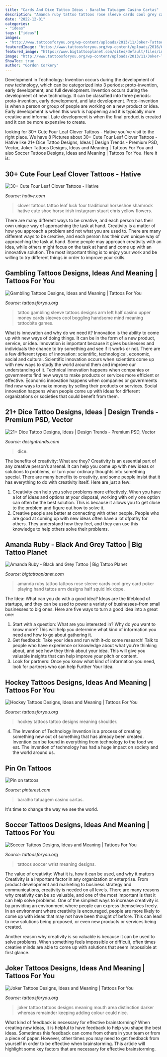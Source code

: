 ```yaml
---
title: "Cards And Dice Tattoo Ideas : Baralho Tatuagem Casino Cartas"
description: "Amanda ruby tattoo tattoos rose sleeve cards cool grey card poker playing hand tattos arm designs half squid ink dope"
date: "2022-12-01"
categories:
- "ideas"
tags: ["ideas"]
images:
- "http://www.tattoosforyou.org/wp-content/uploads/2013/11/Joker-Tattoo.jpg"
featuredImage: "https://www.tattoosforyou.org/wp-content/uploads/2016/03/Hockey-Tattoos.jpg"
featured_image: "https://www.bigtattooplanet.com/sites/default/files/imagecache/aspect4col3col/artist/Amanda_Ruby/Amanda_Ruby_at_Squid_Ink_UK-8_0.jpg"
image: "http://www.tattoosforyou.org/wp-content/uploads/2013/11/Joker-Tattoo.jpg"
ShowToc: true
author: "Gordon Corkery"
---
```



Development in Technology: Invention occurs during the development of new technology, which can be categorized into 3 periods: proto-invention, early development, and full development.
Invention occurs during the development of new technology. It can be classified into three periods: proto-invention, early development, and late development. Proto-invention is when a person or group of people are working on a new product or idea. Early development is when this work is happening and it is typically more creative and informal. Late development is when the final product is created and it can be more expensive to create.

	

		
looking for 30+ Cute Four Leaf Clover Tattoos - Hative you've visit to the right place. We have 8 Pictures about 30+ Cute Four Leaf Clover Tattoos - Hative like 21+ Dice Tattoo Designs, Ideas | Design Trends - Premium PSD, Vector, Joker Tattoos Designs, Ideas and Meaning | Tattoos For You and also Soccer Tattoos Designs, Ideas and Meaning | Tattoos For You. Here it is:
		
    
## 30+ Cute Four Leaf Clover Tattoos - Hative

<img loading=lazy src="https://hative.com/wp-content/uploads/2014/04/clover-tattoos/26-traditional-luck-tattoo.jpg" onerror="this.onerror=null;this.src='https://tse2.mm.bing.net/th?id=OIP.AKzOipgxMyJm2_p9i3HvAAHaKM&amp;pid=15.1';" alt="30+ Cute Four Leaf Clover Tattoos - Hative">

_Source: hative.com_

>clover tattoos tattoo leaf luck four traditional horseshoe shamrock hative cute shoe horse irish instagram stuart chris yellow flowers. 

	

There are many different ways to be creative, and each person has their own unique way of approaching the task at hand.
Creativity is a matter of how you approach a problem and not what you are used to. There are many different ways to be creative, and each person has their own unique way of approaching the task at hand. Some people may approach creativity with an idea, while others might focus on the task at hand and come up with an innovative solution. The most important thing is to enjoy your work and be willing to try different things in order to improve your skills.

    
## Gambling Tattoos Designs, Ideas And Meaning | Tattoos For You

<img loading=lazy src="http://www.tattoosforyou.org/wp-content/uploads/2016/02/Gambling-Sleeve-Tattoo-Designs.jpg" onerror="this.onerror=null;this.src='https://tse3.mm.bing.net/th?id=OIP.RNt9icHgWn_LfZRQFe6m4QAAAA&amp;pid=15.1';" alt="Gambling Tattoos Designs, Ideas and Meaning | Tattoos For You">

_Source: tattoosforyou.org_

>tattoo gambling sleeve tattoos designs arm left half casino upper money cards sleeves cool boggling handsome mind meaning tattoobite games. 

	

What is innovation and why do we need it?
Innovation is the ability to come up with new ways of doing things. It can be in the form of a new product, service, or idea. Innovation is important because it gives businesses and individuals the chance to try something and see if it works or not.
There are a few different types of innovation: scientific, technological, economic, social and cultural. Scientific innovation occurs when scientists come up with new ways to study the world around them and improve our understanding of it. Technical innovation happens when companies or governments find new ways to make products or services more efficient or effective. Economic innovation happens when companies or governments find new ways to make money by selling their products or services. Social innovation happens when people come up with ideas for different organizations or societies that could benefit from them.

    
## 21+ Dice Tattoo Designs, Ideas | Design Trends - Premium PSD, Vector

<img loading=lazy src="https://images.designtrends.com/wp-content/uploads/2016/06/22103125/Dice-and-Card-Tattoo.jpg" onerror="this.onerror=null;this.src='https://tse3.mm.bing.net/th?id=OIP.yA1hjr34AlzsiLCgoW2P-gHaHZ&amp;pid=15.1';" alt="21+ Dice Tattoo Designs, Ideas | Design Trends - Premium PSD, Vector">

_Source: designtrends.com_

>dice. 

	

The benefits of creativity: What are they?
Creativity is an essential part of any creative person’s arsenal. It can help you come up with new ideas or solutions to problems, or turn your ordinary thoughts into something special. There are many benefits to creativity, and some people insist that it has everything to do with creativity itself. Here are just a few: 
1) Creativity can help you solve problems more effectively. When you have a lot of ideas and options at your disposal, working with only one option can often be the best solution. This is because it allows you to get close to the problem and figure out how to solve it. 
2) Creative people are better at connecting with other people. People who are good at coming up with new ideas often have a lot ofpathy for others. They understand how they feel, and they can use this knowledge to help others solve their problems.

    
## Amanda Ruby - Black And Grey Tattoo | Big Tattoo Planet

<img loading=lazy src="https://www.bigtattooplanet.com/sites/default/files/imagecache/aspect4col3col/artist/Amanda_Ruby/Amanda_Ruby_at_Squid_Ink_UK-8_0.jpg" onerror="this.onerror=null;this.src='https://tse1.mm.bing.net/th?id=OIP.-xKxeUahhcbHP3xnYrS7dgAAAA&amp;pid=15.1';" alt="Amanda Ruby - Black and Grey Tattoo | Big Tattoo Planet">

_Source: bigtattooplanet.com_

>amanda ruby tattoo tattoos rose sleeve cards cool grey card poker playing hand tattos arm designs half squid ink dope. 

	

The Idea: What can you do with a good idea?
Ideas are the lifeblood of startups, and they can be used to power a variety of businesses-from small businesses to big ones. Here are five ways to turn a good idea into a great one:
1. Start with a question: What are you interested in? Why do you want to know more? This will help you determine what kind of information you need and how to go about gathering it.
2. Get feedback: Take your idea and run with it-do some research! Talk to people who have experience or knowledge about what you’re thinking about, and see how they think about your idea. This will give you valuable insights that can help improve your pitch or content.
3. Look for partners: Once you know what kind of information you need, look for partners who can help Further Your Idea.

    
## Hockey Tattoos Designs, Ideas And Meaning | Tattoos For You

<img loading=lazy src="https://www.tattoosforyou.org/wp-content/uploads/2016/03/Hockey-Tattoos.jpg" onerror="this.onerror=null;this.src='https://tse3.mm.bing.net/th?id=OIP.fFCk5PDKjqx_2l1eVyIvdQHaJ4&amp;pid=15.1';" alt="Hockey Tattoos Designs, Ideas and Meaning | Tattoos For You">

_Source: tattoosforyou.org_

>hockey tattoos tattoo designs meaning shoulder. 

	

4. The Invention of Technology
Invention is a process of creating something new out of something that has already been created. Invention can be found in everything from technology to the food we eat. The invention of technology has had a huge impact on society and the world around us.

    
## Pin On Tattoos

<img loading=lazy src="https://i.pinimg.com/736x/a7/3c/41/a73c414572005a848d4255e6c1f8adb5--casino-tattoo-gambling-tattoos.jpg" onerror="this.onerror=null;this.src='https://tse1.mm.bing.net/th?id=OIP.E8VXE5y5ySdEGkfbemkd9AHaJ7&amp;pid=15.1';" alt="Pin on tattoos">

_Source: pinterest.com_

>baralho tatuagem casino cartas. 

	

It's time to change the way we see the world.

    
## Soccer Tattoos Designs, Ideas And Meaning | Tattoos For You

<img loading=lazy src="https://www.tattoosforyou.org/wp-content/uploads/2016/05/Soccer-Tattoos-on-Wrist.jpg" onerror="this.onerror=null;this.src='https://tse1.mm.bing.net/th?id=OIP.k5_u4QGXrQg160WzEBrk3AAAAA&amp;pid=15.1';" alt="Soccer Tattoos Designs, Ideas and Meaning | Tattoos For You">

_Source: tattoosforyou.org_

>tattoos soccer wrist meaning designs. 

	

The value of creativity: What it is, how it can be used, and why it matters
Creativity is a important factor in any organization or enterprise. From product development and marketing to business strategy and communications, creativity is needed on all levels. There are many reasons why creativity can be so valuable, and one of the most important is that it can help solve problems.
One of the simplest ways to increase creativity is by providing an environment where people can express themselves freely. In an environment where creativity is encouraged, people are more likely to come up with ideas that may not have been thought of before. This can lead to new solutions being proposed, or even new products or services being created.

Another reason why creativity is so valuable is because it can be used to solve problems. When something feels impossible or difficult, often times creative minds are able to come up with solutions that seem impossible at first glance.

    
## Joker Tattoos Designs, Ideas And Meaning | Tattoos For You

<img loading=lazy src="http://www.tattoosforyou.org/wp-content/uploads/2013/11/Joker-Tattoo.jpg" onerror="this.onerror=null;this.src='https://tse4.mm.bing.net/th?id=OIP.Kd25ibTHyQKKs2cmN9K1-AHaJ4&amp;pid=15.1';" alt="Joker Tattoos Designs, Ideas and Meaning | Tattoos For You">

_Source: tattoosforyou.org_

>joker tattoo tattoos designs meaning mouth area distinction darker whereas remainder keeping adding colour could nice. 

	

What kind of feedback is necessary for effective brainstorming?
When creating new ideas, it is helpful to have feedback to help you shape the best ideas. Sometimes this feedback can come from others in your team or from a piece of paper. However, other times you may need to get feedback from yourself in order to be effective when brainstorming. This article will highlight some key factors that are necessary for effective brainstorming.

